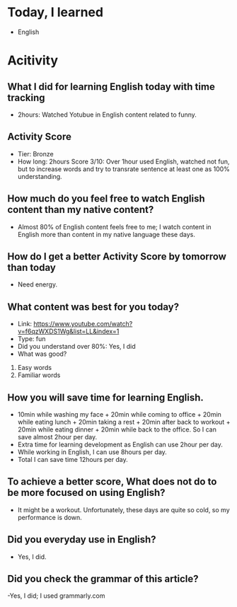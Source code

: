 # Today, I learned 
- English

# Acitivity
## What I did for learning English today with time tracking
- 2hours: Watched Yotubue in English content related to funny.

## Activity Score
- Tier: Bronze
- How long: 2hours
Score 3/10: Over 1hour used English, watched not fun, but to increase words and try to transrate sentence at least one as 100% understanding.

## How much do you feel free to watch English content than my native content?
- Almost 80% of English content feels free to me; I watch content in English more than content in my native language these days.

## How do I get a better Activity Score by tomorrow than today
- Need energy.

## What content was best for you today?
- Link: https://www.youtube.com/watch?v=f6qzWXDS1Wg&list=LL&index=1
- Type: fun
- Did you understand over 80%:  Yes, I did
- What was good?
1. Easy words
2. Familiar words

## How you will save time for learning English.
- 10min while washing my face + 20min while coming to office + 20min while eating lunch + 20min taking a rest + 20min after back to workout + 20min while eating dinner + 20min while back to the office. So I can save almost 2hour per day.
- Extra time for learning development as English can use 2hour per day.
- While working in English, I can use 8hours per day.
- Total I can save time 12hours per day.

## To achieve a better score, What does not do to be more focused on using English?
- It might be a workout. Unfortunately, these days are quite so cold, so my performance is down. 

## Did you everyday use in English?
- Yes, I did.

## Did you check the grammar of this article?
-Yes, I did; I used grammarly.com 
